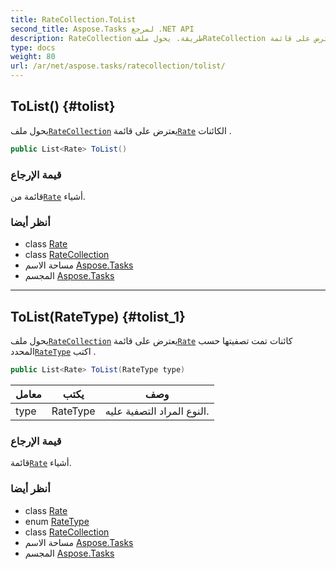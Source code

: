 ```yaml
---
title: RateCollection.ToList
second_title: Aspose.Tasks لمرجع .NET API
description: RateCollection طريقة. يحول ملفRateCollection يعترض على قائمةRate الكائنات .
type: docs
weight: 80
url: /ar/net/aspose.tasks/ratecollection/tolist/
---
```

## ToList() {#tolist}

يحول ملف[`RateCollection`](../) يعترض على قائمة[`Rate`](../../rate/) الكائنات .

```csharp
public List<Rate> ToList()
```

### قيمة الإرجاع

قائمة من[`Rate`](../../rate/) أشياء.

### أنظر أيضا

* class [Rate](../../rate/)
* class [RateCollection](../)
* مساحة الاسم [Aspose.Tasks](../../ratecollection/)
* المجسم [Aspose.Tasks](../../../)

---

## ToList(RateType) {#tolist_1}

يحول ملف[`RateCollection`](../) يعترض على قائمة[`Rate`](../../rate/) كائنات تمت تصفيتها حسب المحدد[`RateType`](../../ratetype/) اكتب .

```csharp
public List<Rate> ToList(RateType type)
```

| معامل | يكتب | وصف |
| --- | --- | --- |
| type | RateType | النوع المراد التصفية عليه. |

### قيمة الإرجاع

قائمة[`Rate`](../../rate/) أشياء.

### أنظر أيضا

* class [Rate](../../rate/)
* enum [RateType](../../ratetype/)
* class [RateCollection](../)
* مساحة الاسم [Aspose.Tasks](../../ratecollection/)
* المجسم [Aspose.Tasks](../../../)


